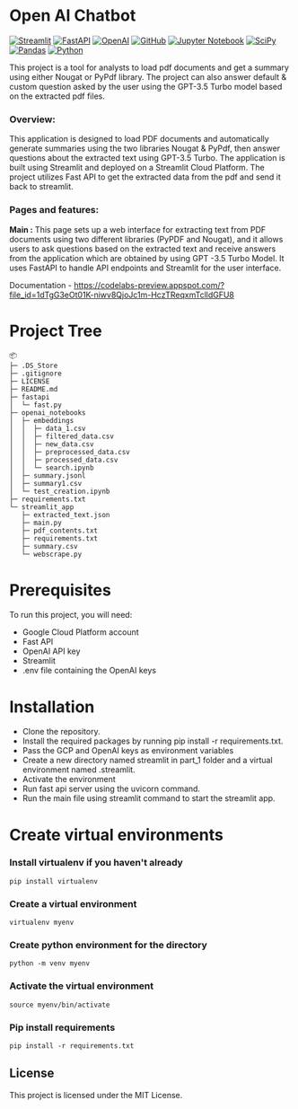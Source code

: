 # Open AI Chatbot

[![Streamlit](https://img.shields.io/badge/Streamlit-FF4B4B?style=for-the-badge&logo=Streamlit&logoColor=white)](https://streamlit.io/)
[![FastAPI](https://img.shields.io/badge/fastapi-109989?style=for-the-badge&logo=FASTAPI&logoColor=white)](https://fastapi.tiangolo.com/)
[![OpenAI](https://img.shields.io/badge/OpenAI-navy?style=for-the-badge&logo=openai&logoColor=white)](https://openai.com/product)
[![GitHub](https://img.shields.io/badge/GitHub-100000?style=for-the-badge&logo=github&logoColor=white)](https://github.com/)
[![Jupyter Notebook](https://img.shields.io/badge/jupyter-%23FA0F00.svg?style=for-the-badge&logo=jupyter&logoColor=white)](https://jupyter.org/)
[![SciPy](https://img.shields.io/badge/SciPy-%230C55A5.svg?style=for-the-badge&logo=scipy&logoColor=%white)](https://scipy.org/)
[![Pandas](https://img.shields.io/badge/Pandas-2C2D72?style=for-the-badge&logo=pandas&logoColor=white)](https://pandas.pydata.org/)
[![Python](https://img.shields.io/badge/python-3670A0?style=for-the-badge&logo=python&logoColor=ffdd54)](https://www.python.org/)


This project is a tool for analysts to load pdf documents and get a summary using either Nougat or PyPdf library. The project can also answer default & custom question asked by the user using the GPT-3.5 Turbo model based on the extracted pdf files.

### Overview:

This application is designed to load PDF documents and automatically generate summaries using the two libraries Nougat & PyPdf, then answer questions about the extracted text using GPT-3.5 Turbo. The application is built using Streamlit and deployed on a Streamlit Cloud Platform. The project utilizes Fast API to get the extracted data from the pdf and send it back to streamlit.

### Pages and features:

**Main :** This page sets up a web interface for extracting text from PDF documents using two different libraries (PyPDF and Nougat), and it allows users to ask questions based on the extracted text and receive answers from the application which are obtained by using GPT -3.5 Turbo Model. It uses FastAPI to handle API endpoints and Streamlit for the user interface.

Documentation - https://codelabs-preview.appspot.com/?file_id=1dTgG3eOt01K-niwv8QjoJc1m-HczTReqxmTclldGFU8

# Project Tree
```
📦 
├─ .DS_Store
├─ .gitignore
├─ LICENSE
├─ README.md
├─ fastapi
│  └─ fast.py
├─ openai_notebooks
│  ├─ embeddings
│  │  ├─ data_1.csv
│  │  ├─ filtered_data.csv
│  │  ├─ new_data.csv
│  │  ├─ preprocessed_data.csv
│  │  ├─ processed_data.csv
│  │  └─ search.ipynb
│  ├─ summary.jsonl
│  ├─ summary1.csv
│  └─ test_creation.ipynb
├─ requirements.txt
└─ streamlit_app
   ├─ extracted_text.json
   ├─ main.py
   ├─ pdf_contents.txt
   ├─ requirements.txt
   ├─ summary.csv
   └─ webscrape.py
```

# Prerequisites

To run this project, you will need:

- Google Cloud Platform account
- Fast API
- OpenAI API key
- Streamlit
- .env file containing the OpenAI keys

# Installation

- Clone the repository.
- Install the required packages by running pip install -r requirements.txt.
- Pass the GCP and OpenAI keys as environment variables
- Create a new directory named streamlit in part_1 folder and a virtual environment named .streamlit.
- Activate the environment
- Run fast api server using the uvicorn command.
- Run the main file using streamlit command to start the streamlit app.

# Create virtual environments

### Install virtualenv if you haven't already
```
pip install virtualenv
```

### Create a virtual environment
```
virtualenv myenv
```

### Create python environment for the directory
```
python -m venv myenv
```

### Activate the virtual environment
```
source myenv/bin/activate
```

### Pip install requirements
```
pip install -r requirements.txt
```

## License
This project is licensed under the MIT License.

